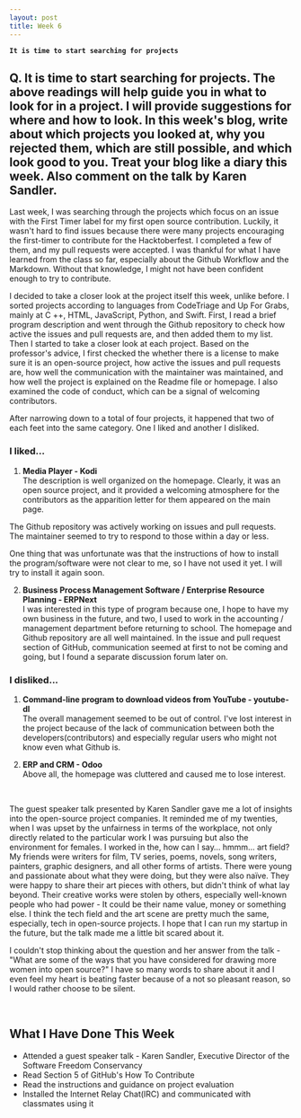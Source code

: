 ```yaml
---
layout: post
title: Week 6
---
```


**`It is time to start searching for projects`**

## Q. It is time to start searching for projects. The above readings will help guide you in what to look for in a project. I will provide suggestions for where and how to look. In this week's blog, write about which projects you looked at, why you rejected them, which are still possible, and which look good to you. Treat your blog like a diary this week. Also comment on the talk by Karen Sandler.

Last week, I was searching through the projects which focus on an issue with the First Timer label for my first open source contribution. Luckily, it wasn't hard to find issues because there were many projects encouraging the first-timer to contribute for the Hacktoberfest. I completed a few of them, and my pull requests were accepted. I was thankful for what I have learned from the class so far, especially about the Github Workflow and the Markdown. Without that knowledge, I might not have been confident enough to try to contribute.

I decided to take a closer look at the project itself this week, unlike before. I sorted projects according to languages from CodeTriage and Up For Grabs, mainly at C ++, HTML, JavaScript, Python, and Swift. First, I read a brief program description and went through the Github repository to check how active the issues and pull requests are, and then added them to my list. Then I started to take a closer look at each project. Based on the professor's advice, I first checked the whether there is a license to make sure it is an open-source project, how active the issues and pull requests are, how well the communication with the maintainer was maintained, and how well the project is explained on the Readme file or homepage.  I also examined the code of conduct, which can be a signal of welcoming contributors.

After narrowing down to a total of four projects, it happened that two of each feet into the same category. One I liked and another I disliked.


### I liked...
1. **Media Player - Kodi**  
The description is well organized on the homepage. Clearly, it was an open source project, and it provided a welcoming atmosphere for the contributors as the apparition letter for them appeared on the main page.  
  
The Github repository was actively working on issues and pull requests. The maintainer seemed to try to respond to those within a day or less.  
  
One thing that was unfortunate was that the instructions of how to install the program/software were not clear to me, so I have not used it yet. I will try to install it again soon.  
  
  
2. **Business Process Management Software / Enterprise Resource Planning - ERPNext**  
I was interested in this type of program because one, I hope to have my own business in the future, and two, I used to work in the accounting / management department before returning to school. The homepage and Github repository are all well maintained. In the issue and pull request section of GitHub, communication seemed at first to not be coming and going, but I found a separate discussion forum later on.  
  
  
  
### I disliked...  
1. **Command-line program to download videos from YouTube - youtube-dl**  
The overall management seemed to be out of control. I've lost interest in the project because of the lack of communication between both the developers(contributors) and especially regular users who might not know even what Github is.
  
  
2. **ERP and CRM - Odoo**  
Above all, the homepage was cluttered and caused me to lose interest.  

&nbsp;
&nbsp;

The guest speaker talk presented by Karen Sandler gave me a lot of insights into the open-source project companies. It reminded me of my twenties, when I was upset by the unfairness in terms of the workplace, not only directly related to the particular work I was pursuing but also the environment for females. I worked in the, how can I say… hmmm… art field? My friends were writers for film, TV series, poems, novels, song writers, painters, graphic designers, and all other forms of artists. There were young and passionate about what they were doing, but they were also naïve. They were happy to share their art pieces with others, but didn't think of what lay beyond. Their creative works were stolen by others, especially well-known people who had power - It could be their name value, money or something else. I think the tech field and the art scene are pretty much the same, especially, tech in open-source projects. I hope that I can run my startup in the future, but the talk made me a little bit scared about it. 
  
I couldn't stop thinking about the question and her answer from the talk - "What are some of the ways that you have considered for drawing more women into open source?" I have so many words to share about it and I even feel my heart is beating faster because of a not so pleasant reason, so I would rather choose to be silent.  
 
&nbsp;
&nbsp;
&nbsp;

## What I Have Done This Week
- Attended a guest speaker talk - Karen Sandler, Executive Director of the Software Freedom Conservancy  
- Read Section 5 of GitHub's How To Contribute  
- Read the instructions and guidance on project evaluation  
- Installed the Internet Relay Chat(IRC) and communicated with classmates using it  
